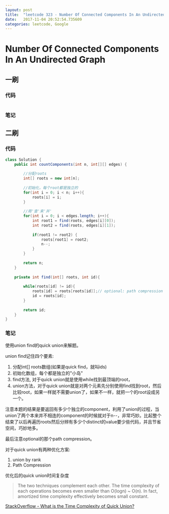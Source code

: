 ```yaml
---
layout: post
title:  "leetcode 323 - Number Of Connected Components In An Undirected Graph"
date:   2017-11-04 20:52:54.735609
categories: leetcode, Google
---
```


# Number Of Connected Components In An Undirected Graph

## 一刷

### 代码

```java

```

### 笔记


## 二刷

### 代码

```java
class Solution {
    public int countComponents(int n, int[][] edges) {
        
        //分配roots
        int[] roots = new int[n];
        
        //初始化，每个root都是独立的
        for(int i = 0; i < n; i++){
            roots[i] = i;
        }
        
        //用'查'来'并'
        for(int i = 0; i < edges.length; i++){
            int root1 = find(roots, edges[i][0]);
            int root2 = find(roots, edges[i][1]);
            
            if(root1 != root2) {
                roots[root1] = root2;
                n--;
            }
        }
        
        return n;
    }
    
    private int find(int[] roots, int id){
        
        while(roots[id] != id){
            roots[id] = roots[roots[id]];// optional: path compression
            id = roots[id];
        }
        
        return id;
    }
}
```

### 笔记

使用union find的quick union来解题。

union find记住四个要素:
1. 分配int[] roots数组(如果是quick find，就叫ids)
2. 初始化数组，每个都是独立的"小岛"
3. find方法, 对于quick union就是使用while找到最顶端的root，
4. union方法，对于quick union就是对两个元素先分别使用find找到root，然后比较root，如果一样就不需要union了，如果不一样，就把一个的root设成另一个。

注意本题的结果是要返回有多少个独立的component，利用了union的过程，当union了两个本来并不相连的component的时候就对于n--，非常巧妙。比起整个结束了以后再遍历roots然后分辨有多少个distinct的value要少些代码，并且节省空间，巧妙地多。

最后注意optional的那个path compression。

对于quick union有两种优化方案:
1. union by rank
2. Path Compression

优化后的quick union时间复杂度

> The two techniques complement each other. The time complexity of each operations becomes even smaller than O(logn) ~ O(n). In fact, amortized time complexity effectively becomes small constant.

[StackOverflow - What is the Time Complexity of Quick Union?](https://stackoverflow.com/questions/43036204/what-is-the-time-complexity-of-quick-union)